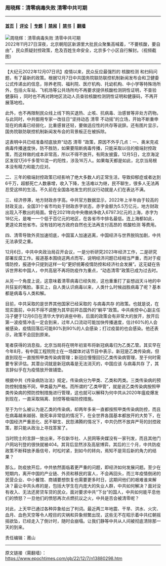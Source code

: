 ### 周晓辉：清零病毒失败 清零中共可期

---

#### [首页](../../../..?n13880298) &nbsp;|&nbsp; [评论](../../../../../epoch-comment?n13880298) &nbsp;|&nbsp; [专题](../../../../../epoch-special?n13880298) &nbsp;|&nbsp; [禁闻](../../../../../epoch-news?n13880298) &nbsp;|&nbsp; [禁书](../../../../../books?n13880298) &nbsp;|&nbsp; [翻墙](https://github.com/gfw-breaker/nogfw/blob/master/README.md?n13880298)


<div><img alt="周晓辉：清零病毒失败 清零中共可期" class="attachment-djy_600_400 size-djy_600_400 wp-post-image" src="https://i.epochtimes.com/assets/uploads/2022/11/id13874299-1128-1-600x400.png"/>
<div class="caption">
 2022年11月27日深夜，北京朝阳区新源里大批民众聚集高喊着，“不要核酸，要自由”，民众质疑封控政策，危及百姓生命安全，北京多个小区自行解封。（视频截图）
</div></div><hr/><div class="post_content" id="artbody" itemprop="articleBody">
 <!-- article content begin -->
 <p>
  【大纪元2022年12月07日讯】疫情以来，民众反应最强烈的
  <ok href="https://www.epochtimes.com/gb/tag/%E6%A0%B8%E9%85%B8%E6%A3%80%E6%B5%8B.html">
   核酸检测
  </ok>
  和扫码问题，有了最新的政策。根据12月7日中共国务院联防联控机制新闻发布会和卫健委公式传递出的信息，除养老院、福利院、医疗机构、托幼机构、中小学等特殊场所外，包括火车站、飞机场等公共场所均不再要求提供核酸检测阴性证明，不查验
  <ok href="https://www.epochtimes.com/gb/tag/%E5%81%A5%E5%BA%B7%E7%A0%81.html">
   健康码
  </ok>
  ，同时也不再对跨地区流动人员查验核酸检测阴性证明和健康码，不再开展落地检。
 </p>
 <p>
  此外，也不再限制民众线上线下购买退热、止咳、抗病毒、治感冒等非处方药物。与此同时，中共御用专家一改往日“坚持动态
  <ok href="https://www.epochtimes.com/gb/tag/%E6%B8%85%E9%9B%B6.html">
   清零
  </ok>
  不动摇”的立场，开始不断重申现在的病毒已经弱化，比重感冒还轻，要做适应性的共存等说辞。还有图片显示，国务院联防联控机制新闻发布会的背景板正在被拆除。
 </p>
 <p>
  这表明中共已经准备彻底放弃“动态
  <ok href="https://www.epochtimes.com/gb/tag/%E6%B8%85%E9%9B%B6.html">
   清零
  </ok>
  ”政策，原因不外乎几点：一、奥米克戎病毒传播速度快，防不胜防，如果要阻断病毒传播，只能采取以往的极端封控政策，而这样做的成本非常高，所以不得不放开。有网友披露，12月5日，北京海淀区发现1万6千多管10混一的阳性，涉及16万人。如果每天都是如此，北京当局根本没有精力和能力应对。
 </p>
 <p>
  二、三年的极端封控政策已经影响了绝大多数人的正常生活，导致抑郁症或者达到6千万，超额死亡人数暴增，收入下降，生活难以为继，民不聊生，很多人无法再忍受这样的生活。不久前在全国各地发生的抗议行动就是人们在表达不满。
 </p>
 <p>
  三、经济停滞，地方财政赤字高。中共官方数据显示，2022年上半年由于较高的财政支出，全国31个省市均处于财政赤字状态，赤字金额为5.5万亿元，地方财政出现入不敷出的局面。曾在2021年向中央缴纳净收入6797.3亿元的上海，赤字为18亿元，是唯一一个低于百亿元的地区，在各省市中排名最低。连上海都如此，更遑论其他省市。没有钱的地方政府自然也无法再支付高昂的
  <ok href="https://www.epochtimes.com/gb/tag/%E6%A0%B8%E9%85%B8%E6%A3%80%E6%B5%8B.html">
   核酸检测
  </ok>
  等费用。
 </p>
 <p>
  四、清零导致外资加速彻底，中国富人加速逃离，中国经济与世界脱钩加剧，中共无法承受之重。
 </p>
 <p>
  12月6日，中共中央政治局召开会议，一是分析研究2023年经济工作，二是研究部署反腐工作。报道基本围绕这两点而写，说明经济问题已经相当严重，而对于疫情防控，报道中只提到这样一句“更好统筹疫情防控和经济社会发展”。这无疑在告诉世界和中国人，中共高层不再将防疫作为重点，“动态清零”政策已成为过去时。
 </p>
 <p>
  从另一个角度上说，这意味着清零病毒已经失败，这也重重打了妄想战天斗地的中共狂妄的嘴脸。事实上，自人类认识病毒以来，人类什么时候战胜病毒了呢？基本都是病毒与人类和解。
 </p>
 <p>
  目前，中共采取的是世界其他国家已经采取的
  <ok href="https://www.epochtimes.com/gb/tag/%E4%B8%8E%E7%97%85%E6%AF%92%E5%85%B1%E5%AD%98.html">
   与病毒共存
  </ok>
  的政策。也就是说，在现实面前，中共不得不调整为其早前抨击国外的“躺平”政策。中共疾控中心副主任冯子健于12月6日在清华大学的讲座中称，后面的政策会有非常大的放开，放开后第一波疫情冲击一定会到来，过年人口流动可能加快传播速度，估计60%的人会被感染，疫情回落后可能80%到90%的人会感染；打过疫苗的也会感染。他还表示，政策不会回到原来。
 </p>
 <p>
  笔者获得的消息指，北京当局将在明年初宣布将新冠病毒归为乙类乙管。其实早在今年8月，有中国工程院院士在一场媒体对话节目中表示，新冠是乙类传染病，但直到现在一直按照甲类传染病管理；新冠应慢慢回归乙类传染病管理，至于何时需要专家评估。其潜台词就是新冠病毒是无法消灭的，中国应该
  <ok href="https://www.epochtimes.com/gb/tag/%E4%B8%8E%E7%97%85%E6%AF%92%E5%85%B1%E5%AD%98.html">
   与病毒共存
  </ok>
  了，其言辞似乎在为疫情放开做铺垫。
 </p>
 <p>
  根据中共《传染病防治法》规定，传染病分为甲类、乙类和丙类。三类传染病的预防控制措施不同，甲类最为严格。而所谓的“乙类甲管”，就是说乙类传染病按照甲类传染病的预防控制措施进行管理，这也就可以解释为何中共从2020年瘟疫爆发到现在，一直采取隔离、封控等极端防控措施。
 </p>
 <p>
  至于为什么被认为是乙类的传染病，却两年多来一直都按照甲类传染病防控，而且在病毒越来越弱、致死率非常低的情况下，在全世界各国基本都放开的大势下，在中国经济严重恶化、民不聊生、民怨沸腾的情况下，中共仍然不放弃严苛的封控政策，那只能从政治上寻找答案了。
 </p>
 <p>
  当时院士的言辞一放出来，不仅新华社、人民网等央媒没有一家刊发，而且其他门户网站刊登的很快就被404。其背后显然涉及高层博弈。其后的三个月，中共防疫政策不断释放矛盾信号，时松时紧，到如今的转向，焉知不是背后新的角力的结果？
 </p>
 <p>
  那么，防疫放开后，中共依然面临着更严重的问题，即经济如何发展问题。至少在短期内，离开中国的产业链、外资和移民的富人，不会再回头，而三年疫情倒闭的民营企业、中小餐馆、商铺要想恢复也需要更多时日，这期间他们的艰难谁来解决？最让中共头疼的是，包括大学生在内庞大的失业人群，中共如何解决？面对没有收入、无法还房贷车贷的民众，面对要求中共“下台”的国人，中共如何能平息他们的愤怒？一旦他们的愤怒再次点燃抗议之火，中共是否会被清零呢？
 </p>
 <p>
  对此，上天早已通过各种异象给出了判词。最近两三年地震、干旱、洪水、火灾、血月、血色天空等令人瞠目的灾祸和异象频繁出现，这些无不在昭示着中共红朝摇摇欲坠，已经走入了倒计时，随时会崩塌。让我们静等中共从人间被彻底清除那一天的到来。
 </p>
 <p>
  责任编辑：莆山
 </p>
 <!-- article content end -->
 <div id="below_article_ad">
 </div>
</div>


---

原文链接（需翻墙）：https://www.epochtimes.com/gb/22/12/7/n13880298.htm